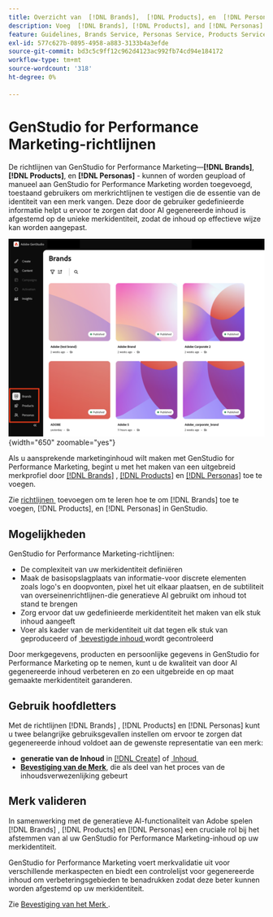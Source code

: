 ```yaml
---
title: Overzicht van  [!DNL Brands],  [!DNL Products], en  [!DNL Personas]
description: Voeg  [!DNL Brands], [!DNL Products], and [!DNL Personas]  aan GenStudio for Performance Marketing toe om een uitvoerig merkprofiel tot stand te brengen dat alle aspecten van de vertegenwoordiging van een merk omvat.
feature: Guidelines, Brands Service, Personas Service, Products Service
exl-id: 577c627b-0895-4958-a883-3133b4a3efde
source-git-commit: bd3c5c9ff12c962d4123ac992fb74cd94e184172
workflow-type: tm+mt
source-wordcount: '318'
ht-degree: 0%

---
```


# GenStudio for Performance Marketing-richtlijnen

De richtlijnen van GenStudio for Performance Marketing—**[!DNL Brands]**, **[!DNL Products]**, en **[!DNL Personas]** - kunnen of worden geupload of manueel aan GenStudio for Performance Marketing worden toegevoegd, toestaand gebruikers om merkrichtlijnen te vestigen die de essentie van de identiteit van een merk vangen. Deze door de gebruiker gedefinieerde informatie helpt u ervoor te zorgen dat door AI gegenereerde inhoud is afgestemd op de unieke merkidentiteit, zodat de inhoud op effectieve wijze kan worden aangepast.

![&#x200B; Richtlijnen in GenStudio for Performance Marketing &#x200B;](/help/assets/guidelines.png){width="650" zoomable="yes"}

Als u aansprekende marketinginhoud wilt maken met GenStudio for Performance Marketing, begint u met het maken van een uitgebreid merkprofiel door [[!DNL Brands]](/help/user-guide/guidelines/brands.md) , [[!DNL Products]](/help/user-guide/guidelines/products.md) en [[!DNL Personas]](/help/user-guide/guidelines/personas.md) toe te voegen.

Zie [&#x200B; richtlijnen &#x200B;](/help/user-guide/guidelines/add-guidelines.md) toevoegen om te leren hoe te om [!DNL Brands] toe te voegen, [!DNL Products], en [!DNL Personas] in GenStudio.

## Mogelijkheden

GenStudio for Performance Marketing-richtlijnen:

* De complexiteit van uw merkidentiteit definiëren
* Maak de basisopslagplaats van informatie-voor discrete elementen zoals logo&#39;s en doopvonten, pixel het uit elkaar plaatsen, en de subtiliteit van overseinenrichtlijnen-die generatieve AI gebruikt om inhoud tot stand te brengen
* Zorg ervoor dat uw gedefinieerde merkidentiteit het maken van elk stuk inhoud aangeeft
* Voer als kader van de merkidentiteit uit dat tegen elk stuk van geproduceerd of [&#x200B; bevestigde inhoud &#x200B;](#brand-validation) wordt gecontroleerd

Door merkgegevens, producten en persoonlijke gegevens in GenStudio for Performance Marketing op te nemen, kunt u de kwaliteit van door AI gegenereerde inhoud verbeteren en zo een uitgebreide en op maat gemaakte merkidentiteit garanderen.

## Gebruik hoofdletters

Met de richtlijnen [!DNL Brands] , [!DNL Products] en [!DNL Personas] kunt u twee belangrijke gebruiksgevallen instellen om ervoor te zorgen dat gegenereerde inhoud voldoet aan de gewenste representatie van een merk:

* **generatie van de Inhoud** in [[!DNL Create]](/help/user-guide/create/overview.md) of [&#x200B; Inhoud &#x200B;](/help/user-guide/content/overview.md)
* [**Bevestiging van de Merk**](#brand-validation), die als deel van het proces van de inhoudsverwezenlijking gebeurt

## Merk valideren

In samenwerking met de generatieve AI-functionaliteit van Adobe spelen [!DNL Brands] , [!DNL Products] en [!DNL Personas] een cruciale rol bij het afstemmen van al uw GenStudio for Performance Marketing-inhoud op uw merkidentiteit.

GenStudio for Performance Marketing voert merkvalidatie uit voor verschillende merkaspecten en biedt een controlelijst voor gegenereerde inhoud om verbeteringsgebieden te benadrukken zodat deze beter kunnen worden afgestemd op uw merkidentiteit.

Zie [&#x200B; Bevestiging van het Merk &#x200B;](/help/user-guide/guidelines/brand-validation.md).
